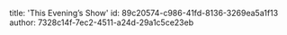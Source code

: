title: 'This Evening’s Show'
id: 89c20574-c986-41fd-8136-3269ea5a1f13
author: 7328c14f-7ec2-4511-a24d-29a1c5ce23eb
